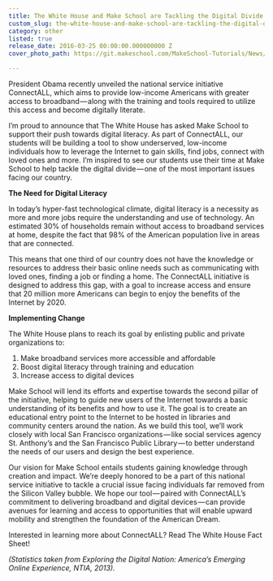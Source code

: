 ```yaml
---
title: The White House and Make School are Tackling the Digital Divide
custom_slug: the-white-house-and-make-school-are-tackling-the-digital-divide
category: other
listed: true
release_date: 2016-03-25 00:00:00.000000000 Z
cover_photo_path: https://git.makeschool.com/MakeSchool-Tutorials/News/f4f9efe208b392a034bff8c931b77c9b66afa91d//fbc1bc02-210f-4387-ae1c-2fbb7e28997f/cover_photo.jpeg

---
```

President Obama recently unveiled the national service initiative ConnectALL, which aims to provide low-income Americans with greater access to broadband — along with the training and tools required to utilize this access and become digitally literate.

I’m proud to announce that The White House has asked Make School to support their push towards digital literacy. As part of ConnectALL, our students will be building a tool to show underserved, low-income individuals how to leverage the Internet to gain skills, find jobs, connect with loved ones and more. I’m inspired to see our students use their time at Make School to help tackle the digital divide — one of the most important issues facing our country.

<b>The Need for Digital Literacy</b>

In today’s hyper-fast technological climate, digital literacy is a necessity as more and more jobs require the understanding and use of technology. An estimated 30% of households remain without access to broadband services at home, despite the fact that 98% of the American population live in areas that are connected.

This means that one third of our country does not have the knowledge or resources to address their basic online needs such as communicating with loved ones, finding a job or finding a home. The ConnectALL initiative is designed to address this gap, with a goal to increase access and ensure that 20 million more Americans can begin to enjoy the benefits of the Internet by 2020.

<b>Implementing Change</b>

The White House plans to reach its goal by enlisting public and private organizations to:
1. Make broadband services more accessible and affordable
2. Boost digital literacy through training and education
3. Increase access to digital devices

Make School will lend its efforts and expertise towards the second pillar of the initiative, helping to guide new users of the Internet towards a basic understanding of its benefits and how to use it. The goal is to create an educational entry point to the Internet to be hosted in libraries and community centers around the nation. As we build this tool, we’ll work closely with local San Francisco organizations — like social services agency St. Anthony’s and the San Francisco Public Library — to better understand the needs of our users and design the best experience.

Our vision for Make School entails students gaining knowledge through creation and impact. We’re deeply honored to be a part of this national service initiative to tackle a crucial issue facing individuals far removed from the Silicon Valley bubble. We hope our tool — paired with ConnectALL’s commitment to delivering broadband and digital devices — can provide avenues for learning and access to opportunities that will enable upward mobility and strengthen the foundation of the American Dream.

Interested in learning more about ConnectALL? Read The White House Fact Sheet!

<i>(Statistics taken from Exploring the Digital Nation: America’s Emerging Online Experience, NTIA, 2013).</i>